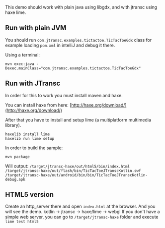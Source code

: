 This demo should work with plain java using libgdx, and with jtransc using haxe lime.

## Run with plain JVM

You should run `com.jtransc.examples.tictactoe.TicTacToeGdx` class for example loading `pom.xml` in intelliJ and debug it there.

Using a terminal:
```
mvn exec:java -Dexec.mainClass="com.jtransc.examples.tictactoe.TicTacToeGdx"
```

## Run with JTransc

In order for this to work you must install maven and haxe.

You can install haxe from here: [http://haxe.org/download/](http://haxe.org/download/)

After that you have to install and setup lime (a multiplatform multimedia library).

```
haxelib install lime
haxelib run lime setup
```

In order to build the sample:

```
mvn package
```

Will output:
`/target/jtransc-haxe/out/html5/bin/index.html`
`/target/jtransc-haxe/out/flash/bin/TicTacToeJTranscKotlin.swf`
`/target/jtransc-haxe/out/android/bin/bin/TicTacToeJTranscKotlin-debug.apk`

## HTML5 version
Create an http_server there and open `index.html` at the browser. And you will see the demo. kotlin -> jtransc -> haxe/lime -> webgl
If you don't have a simple web server, you can go to `/target/jtransc-haxe` folder and execute `lime test html5`
